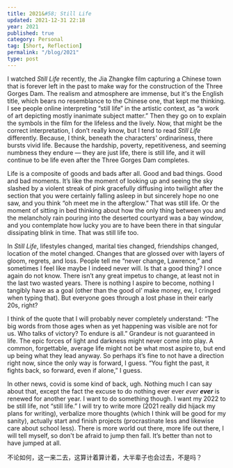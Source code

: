 ```yaml
---
title: 2021&#58; Still Life
updated: 2021-12-31 22:18
year: 2021
published: true
category: Personal
tag: [Short, Reflection]
permalink: "/blog/2021"
type: post
---
```


I watched _Still Life_ recently, the Jia Zhangke film capturing a Chinese town that is forever left in the past to make way for the construction of the Three Gorges Dam. The realism and atmosphere are immense, but it's the English title, which bears no resemblance to the Chinese one, that kept me thinking. I see people online interpreting “still life” in the artistic context, as “a work of art depicting mostly inanimate subject matter.” Then they go on to explain the symbols in the film for the lifeless and the lively. Now, that might be the correct interpretation, I don’t really know, but I tend to read _Still Life_ differently. Because, I think, beneath the characters' ordinariness, there bursts vivid life. Because the hardship, poverty, repetitiveness, and seeming numbness they endure — they are just life, there is still life, and it will continue to be life even after the Three Gorges Dam completes.   

Life is a composite of goods and bads after all. Good and bad things. Good and bad moments. It’s like the moment of looking up and seeing the sky slashed by a violent streak of pink gracefully diffusing into twilight after the section that you were certainly falling asleep in but sincerely hope no one saw, and you think “oh meet me in the afterglow.” That was still life. Or the moment of sitting in bed thinking about how the only thing between you and the melancholy rain pouring into the deserted courtyard was a bay window, and you contemplate how lucky you are to have been there in that singular dissipating blink in time. That was still life too.   

In _Still Life_, lifestyles changed, marital ties changed, friendships changed, location of the motel changed. Changes that are glossed over with layers of gloom, regrets, and loss. People tell me “never change, Lawrence,” and sometimes I feel like maybe I indeed never will. Is that a good thing? I once again do not know. There isn’t any great impetus to change, at least not in the last two wasted years. There is nothing I aspire to become, nothing I tangibly have as a goal (other than the good ol’ make money, ew, I cringed when typing that). But everyone goes through a lost phase in their early 20s, right?   

I think of the quote that I will probably never completely understand: “The big words from those ages when as yet happening was visible are not for us. Who talks of victory? To endure is all.” Grandeur is not guaranteed in life. The epic forces of light and darkness might never come into play. A common, forgettable, average life might not be what most aspire to, but end up being what they lead anyway. So perhaps it’s fine to not have a direction right now, since the only way is forward, I guess. “You fight the past, it fights back, so forward, even if alone,” I guess.   

In other news, covid is some kind of back, ugh. Nothing much I can say about that, except the fact the excuse to do nothing ever ever _ever_ **_ever_** is renewed for another year. I want to do something though. I want my 2022 to be still life, not “still life.” I will try to write more (2021 really did hijack my plans for writing), verbalize more thoughts (which I think will be good for my sanity), actually start and finish projects (procrastinate less and likewise care about school less). There is more world out there, more life out there, I will tell myself, so don't be afraid to jump then fall. It’s better than not to have jumped at all.  

不论如何，这一来二去，这算计着算计着，大半辈子也会过去，不是吗？  

